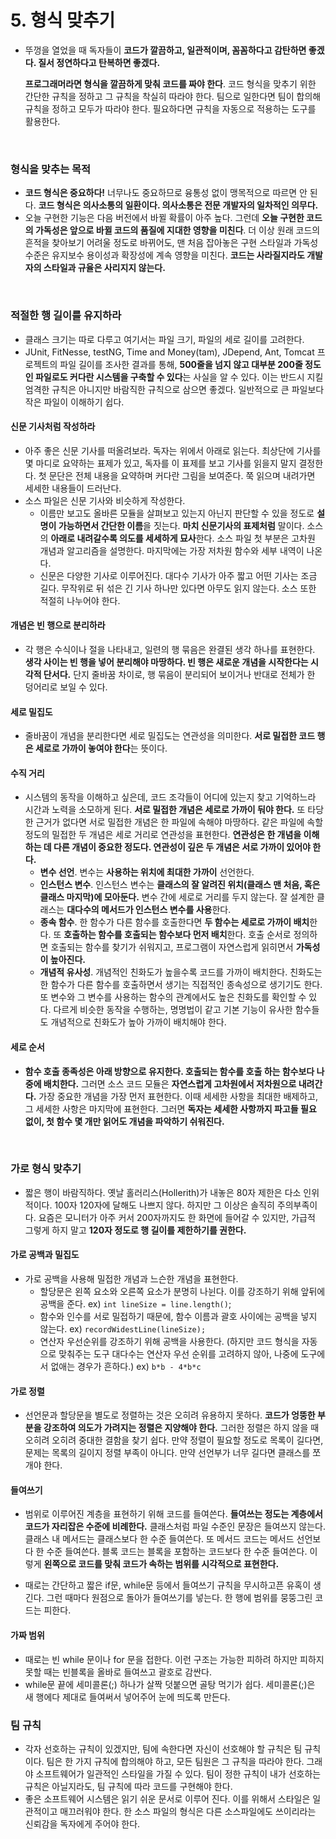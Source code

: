 # 5. 형식 맞추기

+ 뚜껑을 열었을 때 독자들이 **코드가 깔끔하고, 일관적이며, 꼼꼼하다고 감탄하면 좋겠다. 질서 정연하다고 탄복하면 좋겠다.** 

  **프로그래머라면 형식을 깔끔하게 맞춰 코드를 짜야 한다**. 코드 형식을 맞추기 위한 간단한 규칙을 정하고 그 규칙을 착실히 따라야 한다. 팀으로 일한다면 팀이 합의해 규칙을 정하고 모두가 따라야 한다. 필요하다면 규칙을 자동으로 적용하는 도구를 활용한다.

<br />

### 형식을 맞추는 목적

+ **코드 형식은 중요하다!** 너무나도 중요하므로 융통성 없이 맹목적으로 따르면 안 된다. **코드 형식은 의사소통의 일환이다. 의사소통은 전문 개발자의 일차적인 의무다.**
+ 오늘 구현한 기능은 다음 버전에서 바뀔 확률이 아주 높다. 그런데 **오늘 구현한 코드의 가독성은 앞으로 바뀔 코드의 품질에 지대한 영향을 미친다**. 더 이상 원래 코드의 흔적을 찾아보기 어려울 정도로 바뀌어도, 맨 처음 잡아놓은 구현 스타일과 가독성 수준은 유지보수 용이성과 확장성에 계속 영향을 미친다. **코드는 사라질지라도 개발자의 스타일과 규율은 사리지지 않는다.**

<br />

### 적절한 행 길이를 유지하라

- 클래스 크기는 따로 다루고 여기서는 파일 크기, 파일의 세로 길이를 고려한다.
- JUnit, FitNesse, testNG, Time and Money(tam), JDepend, Ant, Tomcat 프로젝트의 파일 길이를 조사한 결과를 통해, **500줄을 넘지 않고 대부분 200줄 정도인 파일로도 커다란 시스템을 구축할 수 있다**는 사실을 알 수 있다. 이는 반드시 지킬 엄격한 규칙은 아니지만 바람직한 규칙으로 삼으면 좋겠다. 일반적으로 큰 파일보다 작은 파일이 이해하기 쉽다.

#### 신문 기사처럼 작성하라

- 아주 좋은 신문 기사를 떠올려보라. 독자는 위에서 아래로 읽는다. 최상단에 기사를 몇 마디로 요약하는 표제가 있고, 독자를 이 표제를 보고 기사를 읽을지 말지 결정한다. 첫 문단은 전체 내용을 요약하며 커다란 그림을 보여준다. 쭉 읽으며 내려가면 세세한 내용들이 드러난다.
- 소스 파일은 신문 기사와 비슷하게 작성한다. 
  - 이름만 보고도 올바른 모듈을 살펴보고 있는지 아닌지 판단할 수 있을 정도로 **설명이 가능하면서 간단한 이름**을 짓는다. **마치 신문기사의 표제처럼** 말이다. 소스의 **아래로 내려갈수록 의도를 세세하게 묘사**한다. 소스 파일 첫 부분은 고차원 개념과 알고리즘을 설명한다. 마지막에는 가장 저차원 함수와 세부 내역이 나온다. 
  - 신문은 다양한 기사로 이루어진다. 대다수 기사가 아주 짧고 어떤 기사는 조금 길다. 무작위로 뒤 섞은 긴 기사 하나만 있다면 아무도 읽지 않는다. 소스 또한 적절히 나누어야 한다.

#### 개념은 빈 행으로 분리하라

- 각 행은 수식이나 절을 나타내고, 일련의 행 묶음은 완결된 생각 하나를 표현한다. **생각 사이는 빈 행을 넣어 분리해야 마땅하다. 빈 행은 새로운 개념을 시작한다는 시각적 단서다.** 단지 줄바꿈 차이로, 행 묶음이 분리되어 보이거나 반대로 전체가 한 덩어리로 보일 수 있다.

#### 세로 밀집도

- 줄바꿈이 개념을 분리한다면 세로 밀집도는 연관성을 의미한다. **서로 밀접한  코드 행은 세로로 가까이 놓여야 한다**는 뜻이다. 

#### 수직 거리

- 시스템의 동작을 이해하고 싶은데, 코드 조각들이 어디에 있는지 찾고 기억하느라 시간과 노력을 소모하게 된다. **서로 밀접한 개념은 세로로 가까이 둬야 한다.** 또 타당한 근거가 없다면 서로 밀접한 개념은 한 파일에 속해야 마땅하다. 같은 파일에 속할 정도의 밀접한 두 개념은 세로 거리로 연관성을 표현한다. **연관성은 한 개념을 이해하는 데 다른 개념이 중요한 정도다. 연관성이 깊은 두 개념은 서로 가까이 있어야 한다.**
  - **변수 선언**. 변수는 **사용하는 위치에 최대한 가까이** 선언한다.
  - **인스턴스 변수**. 인스턴스 변수는 **클래스의 잘 알려진 위치(클래스 맨 처음, 혹은 클래스 마지막)에 모아둔다.** 변수 간에 세로로 거리를 두지 않는다. 잘 설계한 클래스는 **대다수의 메서드가 인스턴스 변수를 사용**한다.
  - **종속 함수**. 한 함수가 다른 함수를 호출한다면 **두 함수는 세로로 가까이 배치**한다. 또 **호출하는 함수를 호출되는 함수보다 먼저 배치**한다. 호출 순서로 정의하면 호출되는 함수를 찾기가 쉬워지고, 프로그램이 자연스럽게 읽히면서 **가독성이 높아진다.**
  - **개념적 유사성**. 개념적인 친화도가 높을수록 코드를 가까이 배치한다. 친화도는  한 함수가 다른 함수를 호출하면서 생기는 직접적인 종속성으로 생기기도 한다. 또 변수와 그 변수를 사용하는 함수의 관계에서도 높은 친화도를 확인할 수 있다. 다르게 비슷한 동작을 수행하는, 명명법이 같고 기본 기능이 유사한 함수들도 개념적으로 친화도가 높아 가까이 배치해야 한다.

#### 세로 순서

- **함수 호출 종족성은 아래 방향으로 유지한다. 호출되는 함수를 호출 하는 함수보다 나중에 배치한다.** 그러면 소스 코드 모듈은 **자연스럽게 고차원에서 저차원으로 내려간다.** 가장 중요한 개념을 가장 먼저 표현한다. 이때 세세한 사항을 최대한 배제하고, 그 세세한 사항은 마지막에 표현한다. 그러면 **독자는 세세한 사항까지 파고들 필요 없이, 첫 함수 몇 개만 읽어도 개념을 파악하기 쉬워진다.**

<br />

### 가로 형식 맞추기

- 짧은 행이 바람직하다. 옛날 홀러리스(Hollerith)가 내놓은 80자 제한은 다소 인위적이다. 100자 120자에 달해도 나쁘지 않다. 하지만 그 이상은 솔직히 주의부족이다. 요즘은 모니터가 아주 커서 200자까지도 한 화면에 들어갈 수 있지만, 가급적 그렇게 하지 말고 **120자 정도로 행 길이를 제한하기를 권한다.**

#### 가로 공백과 밀집도

- 가로 공백을 사용해 밀접한 개념과 느슨한 개념을 표현한다.
  - 할당문은 왼쪽 요소와 오른쪽 요소가 분명히 나뉜다. 이를 강조하기 위해 앞뒤에 공백을 준다. ex) `int lineSize = line.length()`;
  - 함수와 인수를 서로 밀접하기 때문에, 함수 이름과 괄호 사이에는 공백을 넣지 않는다. ex) `recordWidestLine(lineSize);`
  - 연산자 우선순위를 강조하기 위해 공백을 사용한다. (하지만 코드 형식을 자동으로 맞춰주는 도구 대다수는 연산자 우선 순위를 고려하지 않아, 나중에 도구에서 없애는 경우가 흔하다.) ex) `b*b - 4*b*c`

#### 가로 정렬

- 선언문과 할당문을 별도로 정렬하는 것은 오히려 유용하지 못하다. **코드가 엉뚱한 부분을 강조하여 의도가 가려지는 정렬은 지양해야 한다.** 그러한 정렬은 하지 않을 때 오히려 오히려 중대한 결함을 찾기 쉽다. 만약 정렬이 필요할 정도로 목록이 길다면, 문제는 목록의 길이지 정렬 부족이 아니다. 만약 선언부가 너무 길다면 클래스를 쪼개야 한다.

#### 들여쓰기

- 범위로 이루어진 계층을 표현하기 위해 코드를 들여쓴다. **들여쓰는 정도는 계층에서 코드가 자리잡은 수준에 비례한다.** 클래스처럼 파일 수준인 문장은 들여쓰지 않는다. 클래스 내 메서드는 클래스보다 한 수준 들여쓴다. 또 메서드 코드는 메서드 선언보다 한 수준 들여쓴다. 블록 코드는 블록을 포함하는 코드보다 한 수준 들여쓴다. 이렇게 **왼쪽으로 코드를 맞춰 코드가 속하는 범위를 시각적으로 표현한다.**

- 때로는 간단하고 짧은 if문, while문 등에서 들여쓰기 규칙을 무시하고픈 유혹이 생긴다. 그런 때마다 원점으로 돌아가 들여쓰기를 넣는다. 한 행에 범위를 뭉뚱그린 코드는 피한다.

#### 가짜 범위

- 때로는 빈 while 문이나 for 문을 접한다. 이런 구조는 가능한 피하려 하지만 피하지 못할 때는 빈블록을 올바로 들여쓰고 괄호로 감싼다.
- while문 끝에 세미콜론(;) 하나가 살짝 덧붙으면 골탕 먹기가 쉽다. 세미콜론(;)은 새 행에다 제대로 들여써서 넣어주어 눈에 띄도록 만든다.

### 팀 규칙

- 각자 선호하는 규칙이 있겠지만, 팀에 속한다면 자신이 선호해야 할 규칙은 팀 규칙이다. 팀은 한 가지 규칙에 합의해야 하고, 모든 팀원은 그 규칙을 따라야 한다. 그래야 소프트웨어가 일관적인 스타일을 가질 수 있다. 팀이 정한 규칙이 내가 선호하는 규칙은 아닐지라도, 팀 규칙에 따라 코드를 구현해야 한다.
- 좋은 소프트웨어 시스템은 읽기 쉬운 문서로 이루어 진다. 이를 위해서 스타일은 일관적이고 매끄러워야 한다. 한 소스 파일의 형식은 다른 소스파일에도 쓰이리라는 신뢰감을 독자에게 주어야 한다.
